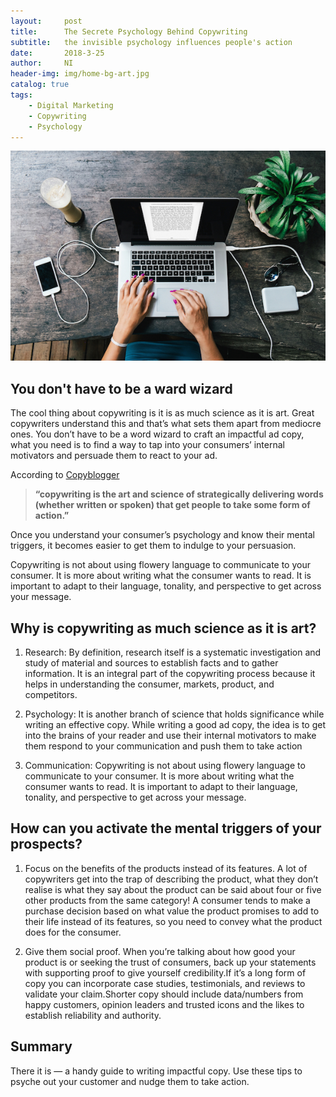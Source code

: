 ```yaml
---
layout:     post
title:      The Secrete Psychology Behind Copywriting
subtitle:   the invisible psychology influences people's action
date:       2018-3-25
author:     NI
header-img: img/home-bg-art.jpg
catalog: true
tags:
    - Digital Marketing
    - Copywriting
    - Psychology
---
```



![](https://github.com/JaceNi/jaceni.github.io/blob/master/img/copywriting8.jpg)


## You don't have to be a ward wizard

The cool thing about copywriting is it is as much science as it is art. Great copywriters understand this and that’s what sets them apart from mediocre ones. You don’t have to be a word wizard to craft an impactful ad copy, what you need is to find a way to tap into your consumers’ internal motivators and persuade them to react to your ad.

According to [Copyblogger](https://www.copyblogger.com/copywriting-101/) 
> **“copywriting is the art and science of strategically delivering words (whether written or spoken) that get people to take some form of action.”**

Once you understand your consumer’s psychology and know their mental triggers, it becomes easier to get them to indulge to your persuasion. 

Copywriting is not about using flowery language to communicate to your consumer. It is more about writing what the consumer wants to read. It is important to adapt to their language, tonality, and perspective to get across your message.


## Why is copywriting as much science as it is art?

1. Research: 
By definition, research itself is a systematic investigation and study of material and sources to establish facts and to gather information. It is an integral part of the copywriting process because it helps in understanding the consumer, markets, product, and competitors.

2. Psychology: 
It is another branch of science that holds significance while writing an effective copy. While writing a good ad copy, the idea is to get into the brains of your reader and use their internal motivators to make them respond to your communication and push them to take action

3. Communication:
Copywriting is not about using flowery language to communicate to your consumer. It is more about writing what the consumer wants to read. It is important to adapt to their language, tonality, and perspective to get across your message.


## How can you activate the mental triggers of your prospects?

1. Focus on the benefits of the products instead of its features.
A lot of copywriters get into the trap of describing the product, what they don’t realise is what they say about the product can be said about four or five other products from the same category! A consumer tends to make a purchase decision based on what value the product promises to add to their life instead of its features, so you need to convey what the product does for the consumer.

2. Give them social proof.
When you’re talking about how good your product is or seeking the trust of consumers, back up your statements with supporting proof to give yourself credibility.If it’s a long form of copy you can incorporate case studies, testimonials, and reviews to validate your claim.Shorter copy should include data/numbers from happy customers, opinion leaders and trusted icons and the likes to establish reliability and authority.


## Summary

There it is — a handy guide to writing impactful copy. Use these tips to psyche out your customer and nudge them to take action. 











